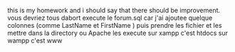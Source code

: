 this is my homework and i should say that there should be improvement.
vous devriez tous dabort execute le forum.sql car j'ai ajoutee quelque colonnes (comme LastName et FirstName ) puis prendre les fichier et les mettre dans la directory ou Apache les execute sur xampp c'est htdocs sur wampp c'est www
